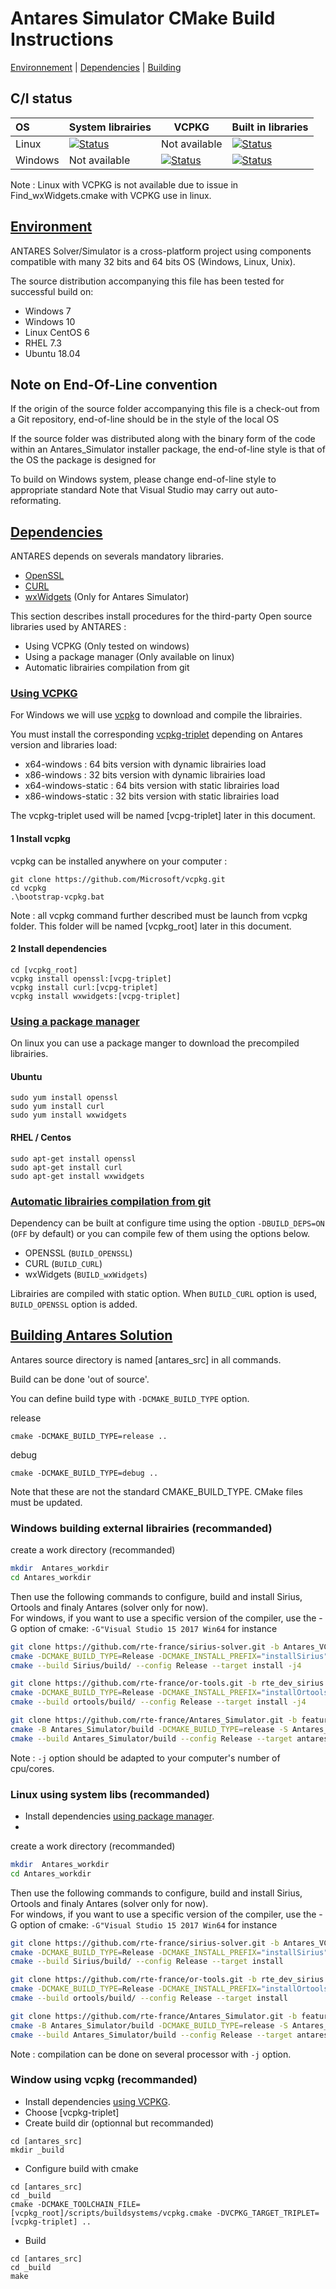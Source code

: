 ﻿# Antares Simulator CMake Build Instructions

[Environnement](#environment) | [Dependencies](#dependencies) | [Building](#building-antares-solution)

## C/I status
| OS     | System librairies | VCPKG | Built in libraries |
|:-------|-----|--------|------|
| Linux  | [![Status][linux_system_svg]][linux_system_link] |Not available  | [![Status][linux_deps_build_svg]][linux_deps_build_link] |
| Windows  | Not available|  [![Status][windows_vcpkg_svg]][windows_vcpkg_link] | [![Status][windows_deps_build_svg]][windows_deps_build_link] |


[linux_system_svg]: https://github.com/AntaresSimulatorTeam/Antares_Simulator/workflows/Linux%20CI%20(system%20libs)/badge.svg?branch=feature%2Fcmake_build_dependency_option

[linux_system_link]: https://github.com/AntaresSimulatorTeam/Antares_Simulator/actions?query=workflow%3A"Linux%20CI%20(system%20libs)"

[linux_deps_build_svg]: https://github.com/AntaresSimulatorTeam/Antares_Simulator/workflows/Linux%20CI%20(deps.%20compilation)/badge.svg?branch=feature%2Fcmake_build_dependency_option

[linux_deps_build_link]: https://github.com/AntaresSimulatorTeam/Antares_Simulator/actions?query=workflow%3A"Linux%20CI%20(deps.%20compilation)"

[windows_deps_build_svg]: https://github.com/AntaresSimulatorTeam/Antares_Simulator/workflows/Windows%20CI%20(deps.%20compilation)/badge.svg?branch=feature%2Fcmake_build_dependency_option

[windows_deps_build_link]: https://github.com/AntaresSimulatorTeam/Antares_Simulator/actions?query=workflow%3A"Windows%20CI%20(deps.%20compilation)"

[windows_vcpkg_svg]: https://github.com/AntaresSimulatorTeam/Antares_Simulator/workflows/Windows%20CI%20(VCPKG)/badge.svg?branch=feature%2Fcmake_build_dependency_option

[windows_vcpkg_link]: https://github.com/AntaresSimulatorTeam/Antares_Simulator/actions?query=workflow%3A"Linux%20CI%20(VCPKG)"

Note : Linux with VCPKG is not available due to issue in Find_wxWidgets.cmake with VCPKG use in linux.

## [Environment](#env)
ANTARES Solver/Simulator is a cross-platform project using components compatible
with many 32 bits and 64 bits OS (Windows, Linux, Unix). 

The source distribution accompanying this file has been tested for successful build on:

- Windows 7
- Windows 10
- Linux CentOS  6
- RHEL 7.3
- Ubuntu 18.04

## Note on End-Of-Line convention
If the origin of the source folder accompanying this file is a check-out 
from a Git repository, end-of-line should be in the style of the local OS

If the source folder was distributed along with the binary form of the code
within an Antares_Simulator installer package, the end-of-line style is that of
the OS the package is designed for

To build on Windows system, please change end-of-line style to appropriate standard 
Note that Visual Studio may carry out auto-reformating. 
 

## [Dependencies](#deps)
 ANTARES depends on severals mandatory libraries. 
 - [OpenSSL](https://github.com/openssl/openssl)
 - [CURL](https://github.com/curl/curl)
 - [wxWidgets](https://github.com/wxWidgets/wxWidgets)
 (Only for Antares Simulator)

This section describes install procedures for the third-party Open source libraries used by ANTARES :
- Using VCPKG (Only tested on windows)
- Using a package manager (Only available on linux)
- Automatic librairies compilation from git


### [Using VCPKG](#vcpkg)

For Windows we will use [vcpkg](https://github.com/microsoft/vcpkg) to download and compile the librairies.

You must install the corresponding [vcpkg-triplet](https://vcpkg.readthedocs.io/en/latest/users/integration/#triplet-selection) depending on Antares version and libraries load:

- x64-windows        : 64 bits version with dynamic librairies load
- x86-windows        : 32 bits version with dynamic librairies load
- x64-windows-static : 64 bits version with static librairies load
- x86-windows-static : 32 bits version with static librairies load

The vcpkg-triplet used will be named [vcpg-triplet] later in this document.

#### 1 Install vcpkg 

vcpkg can be installed anywhere on your computer :

```
git clone https://github.com/Microsoft/vcpkg.git
cd vcpkg
.\bootstrap-vcpkg.bat
```

Note : all vcpkg command further described must be launch from vcpkg folder. This folder will be named [vcpkg_root] later in this document.

#### 2 Install dependencies
```
cd [vcpkg_root]
vcpkg install openssl:[vcpg-triplet] 
vcpkg install curl:[vcpg-triplet] 
vcpkg install wxwidgets:[vcpg-triplet] 
```
### [Using a package manager](#linux_manager)
On linux you can use a package manger to download the precompiled librairies.

#### Ubuntu

```
sudo yum install openssl
sudo yum install curl
sudo yum install wxwidgets
```

#### RHEL / Centos

```
sudo apt-get install openssl
sudo apt-get install curl
sudo apt-get install wxwidgets
```
### [Automatic librairies compilation from git](#git_compil)
Dependency can be built  at configure time using the option `-DBUILD_DEPS=ON` (`OFF` by default) or you can compile few of them using the options below.

* OPENSSL (`BUILD_OPENSSL`)
* CURL (`BUILD_CURL`)
* wxWidgets (`BUILD_wxWidgets`)

Librairies are compiled with static option. When `BUILD_CURL` option is used, `BUILD_OPENSSL` option is added.

## [Building Antares Solution](#build)
Antares source directory is named [antares_src] in all commands.

Build can be done 'out of source'.

You can define build type with ```-DCMAKE_BUILD_TYPE``` option.

release

```
cmake -DCMAKE_BUILD_TYPE=release ..
```
 debug
 ```
cmake -DCMAKE_BUILD_TYPE=debug ..
```
Note that these are not the standard CMAKE_BUILD_TYPE. CMake files must be updated.

### Windows building external librairies (recommanded)

create a work directory (recommanded)
```bash
mkdir  Antares_workdir
cd Antares_workdir
```

Then use the following commands to configure, build and install Sirius, Ortools and finaly Antares (solver only for now).  
For windows, if you want to use a specific version of the compiler, use the -G option of cmake: ```-G"Visual Studio 15 2017 Win64``` for instance

```bash
git clone https://github.com/rte-france/sirius-solver.git -b Antares_VCPKG Sirius
cmake -DCMAKE_BUILD_TYPE=Release -DCMAKE_INSTALL_PREFIX="installSirius" -B Sirius/build -S Sirius/src
cmake --build Sirius/build/ --config Release --target install -j4

git clone https://github.com/rte-france/or-tools.git -b rte_dev_sirius ortools
cmake -DCMAKE_BUILD_TYPE=Release -DCMAKE_INSTALL_PREFIX="installOrtools" -B ortools/build -S ortools/ -DUSE_SIRIUS=ON -DUSE_COINOR=ON -DBUILD_PYTHON=OFF -DBUILD_TESTING=OFF -DBUILD_DEPS=ON -Dsirius_solver_ROOT=installSirius
cmake --build ortools/build/ --config Release --target install -j4

git clone https://github.com/rte-france/Antares_Simulator.git -b feature/Sirius_extraction Antares_Simulator
cmake -B Antares_Simulator/build -DCMAKE_BUILD_TYPE=release -S Antares_Simulator/src -Dsirius_solver_ROOT=installSirius -DBUILD_DEPS=ON -Dortools_ROOT=installOrtools
cmake --build Antares_Simulator/build --config Release --target antares-7.1-solver -j4
```

Note : ```-j``` option should be adapted to your computer's number of cpu/cores.

### Linux using system libs (recommanded)
- Install dependencies [using package manager](#using-a-package-manager).
- 
create a work directory (recommanded)
```bash
mkdir  Antares_workdir
cd Antares_workdir
```

Then use the following commands to configure, build and install Sirius, Ortools and finaly Antares (solver only for now).  
For windows, if you want to use a specific version of the compiler, use the -G option of cmake: ```-G"Visual Studio 15 2017 Win64``` for instance

```bash
git clone https://github.com/rte-france/sirius-solver.git -b Antares_VCPKG Sirius
cmake -DCMAKE_BUILD_TYPE=Release -DCMAKE_INSTALL_PREFIX="installSirius" -B Sirius/build -S Sirius/src
cmake --build Sirius/build/ --config Release --target install

git clone https://github.com/rte-france/or-tools.git -b rte_dev_sirius ortools
cmake -DCMAKE_BUILD_TYPE=Release -DCMAKE_INSTALL_PREFIX="installOrtools" -B ortools/build -S ortools/ -DUSE_SIRIUS=ON -DUSE_COINOR=ON -DBUILD_PYTHON=OFF -DBUILD_TESTING=OFF -DBUILD_DEPS=ON -Dsirius_solver_ROOT=installSirius
cmake --build ortools/build/ --config Release --target install

git clone https://github.com/rte-france/Antares_Simulator.git -b feature/Sirius_extraction Antares_Simulator
cmake -B Antares_Simulator/build -DCMAKE_BUILD_TYPE=release -S Antares_Simulator/src -Dsirius_solver_ROOT=installSirius -Dortools_ROOT=installOrtools
cmake --build Antares_Simulator/build --config Release --target antares-7.1-solver
```

Note : compilation can be done on several processor with ```-j``` option.

### Window using vcpkg (recommanded)
- Install dependencies [using VCPKG](#using-vcpkg).
- Choose [vcpkg-triplet]
- Create build dir (optionnal but recommanded)
```
cd [antares_src]
mkdir _build
```
- Configure build with cmake

```
cd [antares_src]
cd _build
cmake -DCMAKE_TOOLCHAIN_FILE=[vcpkg_root]/scripts/buildsystems/vcpkg.cmake -DVCPKG_TARGET_TRIPLET=[vcpkg-triplet] ..
```
- Build
 ```
cd [antares_src]
cd _build
make
```
